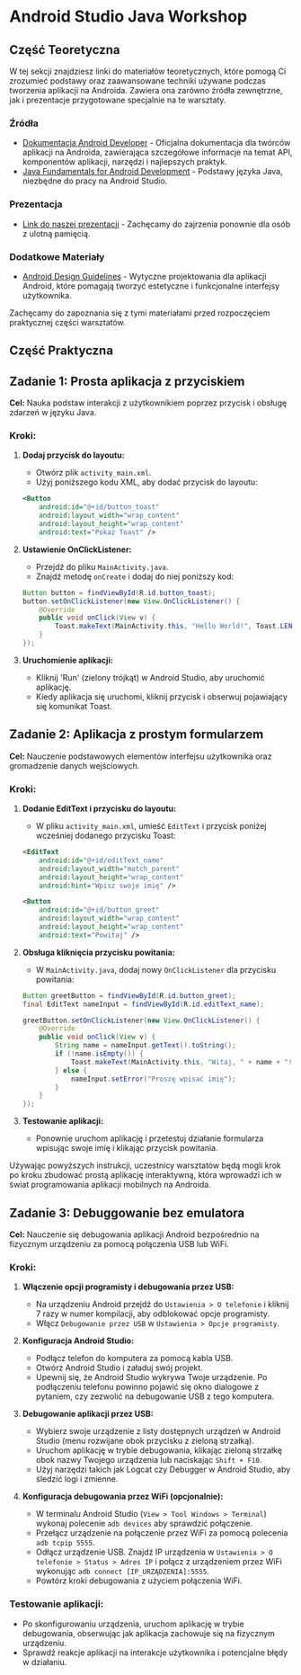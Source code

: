 
# Android Studio Java Workshop

## Część Teoretyczna

W tej sekcji znajdziesz linki do materiałów teoretycznych, które pomogą Ci zrozumieć podstawy oraz zaawansowane techniki używane podczas tworzenia aplikacji na Androida. Zawiera ona zarówno źródła zewnętrzne, jak i prezentacje przygotowane specjalnie na te warsztaty.

### Źródła
- [Dokumentacja Android Developer](https://developer.android.com/docs) - Oficjalna dokumentacja dla twórców aplikacji na Androida, zawierająca szczegółowe informacje na temat API, komponentów aplikacji, narzędzi i najlepszych praktyk.
- [Java Fundamentals for Android Development](https://www.youtube.com/watch?v=fis26HvvDII&t=38425s&pp=ygUfYW5kcm9pZCBkZXZlbG9wbWVudCBmdWxsIGNvdXJzZQ%3D%3D) - Podstawy języka Java, niezbędne do pracy na Android Studio.

### Prezentacja
- [Link do naszej prezentacji](https://www.canva.com/design/DAGCTSXFJ_A/fRDTx5flctrrd0Pt1fJSpw/view?utm_content=DAGCTSXFJ_A&utm_campaign=designshare&utm_medium=link&utm_source=editor) - Zachęcamy do zajrzenia ponownie dla osób z ulotną pamięcią.
### Dodatkowe Materiały
- [Android Design Guidelines](https://material.io/design) - Wytyczne projektowania dla aplikacji Android, które pomagają tworzyć estetyczne i funkcjonalne interfejsy użytkownika.

Zachęcamy do zapoznania się z tymi materiałami przed rozpoczęciem praktycznej części warsztatów.

## Część Praktyczna

## Zadanie 1: Prosta aplikacja z przyciskiem

**Cel:** Nauka podstaw interakcji z użytkownikiem poprzez przycisk i obsługę zdarzeń w języku Java.

### Kroki:
1. **Dodaj przycisk do layoutu:**
   - Otwórz plik `activity_main.xml`.
   - Użyj poniższego kodu XML, aby dodać przycisk do layoutu:
   ```xml
   <Button
       android:id="@+id/button_toast"
       android:layout_width="wrap_content"
       android:layout_height="wrap_content"
       android:text="Pokaż Toast" />
   ```

2. **Ustawienie OnClickListener:**
   - Przejdź do pliku `MainActivity.java`.
   - Znajdź metodę `onCreate` i dodaj do niej poniższy kod:
   ```java
   Button button = findViewById(R.id.button_toast);
   button.setOnClickListener(new View.OnClickListener() {
       @Override
       public void onClick(View v) {
           Toast.makeText(MainActivity.this, "Hello World!", Toast.LENGTH_SHORT).show();
       }
   });
   ```

3. **Uruchomienie aplikacji:**
   - Kliknij 'Run' (zielony trójkąt) w Android Studio, aby uruchomić aplikację.
   - Kiedy aplikacja się uruchomi, kliknij przycisk i obserwuj pojawiający się komunikat Toast.

## Zadanie 2: Aplikacja z prostym formularzem

**Cel:** Nauczenie podstawowych elementów interfejsu użytkownika oraz gromadzenie danych wejściowych.

### Kroki:
1. **Dodanie EditText i przycisku do layoutu:**
   - W pliku `activity_main.xml`, umieść `EditText` i przycisk poniżej wcześniej dodanego przycisku Toast:
   ```xml
   <EditText
       android:id="@+id/editText_name"
       android:layout_width="match_parent"
       android:layout_height="wrap_content"
       android:hint="Wpisz swoje imię" />
   
   <Button
       android:id="@+id/button_greet"
       android:layout_width="wrap_content"
       android:layout_height="wrap_content"
       android:text="Powitaj" />
   ```

2. **Obsługa kliknięcia przycisku powitania:**
   - W `MainActivity.java`, dodaj nowy `OnClickListener` dla przycisku powitania:
   ```java
   Button greetButton = findViewById(R.id.button_greet);
   final EditText nameInput = findViewById(R.id.editText_name);
   
   greetButton.setOnClickListener(new View.OnClickListener() {
       @Override
       public void onClick(View v) {
           String name = nameInput.getText().toString();
           if (!name.isEmpty()) {
               Toast.makeText(MainActivity.this, "Witaj, " + name + "!", Toast.LENGTH_SHORT).show();
           } else {
               nameInput.setError("Proszę wpisać imię");
           }
       }
   });
   ```

3. **Testowanie aplikacji:**
   - Ponownie uruchom aplikację i przetestuj działanie formularza wpisując swoje imię i klikając przycisk powitania.

Używając powyższych instrukcji, uczestnicy warsztatów będą mogli krok po kroku zbudować prostą aplikację interaktywną, która wprowadzi ich w świat programowania aplikacji mobilnych na Androida.

## Zadanie 3: Debuggowanie bez emulatora

**Cel:** Nauczenie się debugowania aplikacji Android bezpośrednio na fizycznym urządzeniu za pomocą połączenia USB lub WiFi.

### Kroki:
1. **Włączenie opcji programisty i debugowania przez USB:**
   - Na urządzeniu Android przejdź do `Ustawienia > O telefonie` i kliknij 7 razy w numer kompilacji, aby odblokować opcje programisty.
   - Włącz `Debugowanie przez USB` w `Ustawienia > Opcje programisty`.

2. **Konfiguracja Android Studio:**
   - Podłącz telefon do komputera za pomocą kabla USB.
   - Otwórz Android Studio i załaduj swój projekt.
   - Upewnij się, że Android Studio wykrywa Twoje urządzenie. Po podłączeniu telefonu powinno pojawić się okno dialogowe z pytaniem, czy zezwolić na debugowanie USB z tego komputera.

3. **Debugowanie aplikacji przez USB:**
   - Wybierz swoje urządzenie z listy dostępnych urządzeń w Android Studio (menu rozwijane obok przycisku z zieloną strzałką).
   - Uruchom aplikację w trybie debugowania, klikając zieloną strzałkę obok nazwy Twojego urządzenia lub naciskając `Shift + F10`.
   - Użyj narzędzi takich jak Logcat czy Debugger w Android Studio, aby śledzić logi i zmienne.

4. **Konfiguracja debugowania przez WiFi (opcjonalnie):**
   - W terminalu Android Studio (`View > Tool Windows > Terminal`) wykonaj polecenie `adb devices` aby sprawdzić połączenie.
   - Przełącz urządzenie na połączenie przez WiFi za pomocą polecenia `adb tcpip 5555`.
   - Odłącz urządzenie USB. Znajdź IP urządzenia w `Ustawienia > O telefonie > Status > Adres IP` i połącz z urządzeniem przez WiFi wykonując `adb connect [IP_URZĄDZENIA]:5555`.
   - Powtórz kroki debugowania z użyciem połączenia WiFi.

### Testowanie aplikacji:
   - Po skonfigurowaniu urządzenia, uruchom aplikację w trybie debugowania, obserwując jak aplikacja zachowuje się na fizycznym urządzeniu.
   - Sprawdź reakcje aplikacji na interakcje użytkownika i potencjalne błędy w działaniu.


